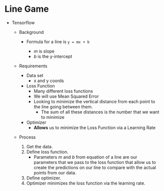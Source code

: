 # Line Game

* Tensorflow

  * Background

    * Formula for a line is `y = mx + b`

      * _m_ is slope
      * _b_ is the y-intercept

  - Requirements

    * Data set
      * x and y coords

    - Loss Function
      * Many different loss functions
      * We will use Mean Squared Error
      * Looking to minimize the vertical distance from each point to the line going between them.
        * The sum of all these distances is the number that we want to minimize
    - Optimizer
      * **Allows** us to minimize the Loss Function via a Learning Rate

  - Process

    1.  Get the data.
    2.  Define loss function.
        * Parameters _m_ and _b_ from equation of a line are our parameters that we pass to the loss function that allow us to create the predictions on our line to compare with the actual points from our data.
    3.  Define optimizer.
    4.  Optimizer minimizes the loss function via the learning rate.
